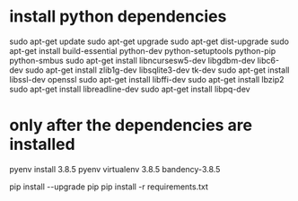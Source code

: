 
# install python dependencies
sudo apt-get update
sudo apt-get upgrade
sudo apt-get dist-upgrade
sudo apt-get install build-essential python-dev python-setuptools python-pip python-smbus
sudo apt-get install libncursesw5-dev libgdbm-dev libc6-dev
sudo apt-get install zlib1g-dev libsqlite3-dev tk-dev
sudo apt-get install libssl-dev openssl
sudo apt-get install libffi-dev
sudo apt-get install lbzip2 
sudo apt-get install libreadline-dev
sudo apt-get install libpq-dev

# only after the dependencies are installed
pyenv install 3.8.5
pyenv virtualenv 3.8.5 bandency-3.8.5

pip install --upgrade pip
pip install -r requirements.txt
